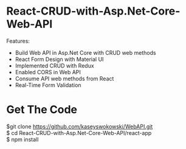 # React-CRUD-with-Asp.Net-Core-Web-API #


Features: <br>
* Build Web API in Asp.Net Core with CRUD web methods<br>
* React Form Design with Material UI<br>
* Implemented CRUD with Redux<br>
* Enabled CORS in Web API<br>
* Consume API web methods from React<br>
* Real-Time Form Validation<br>


# Get The Code #
$git clone https://github.com/kaseyswokowski/WebAPI.git <br>
$ cd React-CRUD-with-Asp.Net-Core-Web-API/react-app <br>
$ npm install<br>
